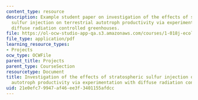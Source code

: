 ```yaml
---
content_type: resource
description: Example student paper on investigation of the effects of stratospheric
  sulfur injection on terrestrial autotroph productivity via experimentation with
  diffuse radiation controlled greenhouses.
file: https://ol-ocw-studio-app-qa.s3.amazonaws.com/courses/1-018j-ecology-i-the-earth-system-fall-2009/21e0efc79947af46ee3f3401155afdcc_MIT1_018JF09_sw_paper3.pdf
file_type: application/pdf
learning_resource_types:
- Projects
ocw_type: OCWFile
parent_title: Projects
parent_type: CourseSection
resourcetype: Document
title: Investigation of the effects of stratospheric sulfur injection on terrestrial
  autotroph productivity via experimentation with diffuse radiation controlled greenhouses
uid: 21e0efc7-9947-af46-ee3f-3401155afdcc
---
```

